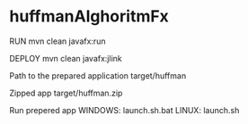 # huffmanAlghoritmFx

RUN 
mvn clean javafx:run

DEPLOY
mvn clean javafx:jlink

Path to the prepared application
target/huffman

Zipped app target/huffman.zip

Run prepered app
WINDOWS: launch.sh.bat
LINUX: launch.sh
